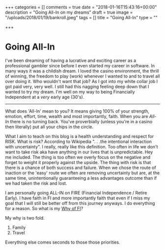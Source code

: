 +++
categories = []
comments = true
date = "2018-01-16T15:43:16+00:00"
description = "Going All-In on my dreams"
draft = true
image = "/uploads/2018/01/19/bankroll.jpeg"
tags = []
title = "Going All-In"
type = ""

+++
# Going All-In

I've been dreaming of having a lucrative and exciting career as a professional gambler since before I even started my career in software. In many ways it was a childish dream. I loved the casino environment, the thrill of winning, the freedom to play (work) whenever I wanted to and to travel all over doing it. Who wouldn't want that job? As I got into my white collar job I got paid very, very well. I still had this nagging feeling deep down that I wanted to try my dream. I'm well on my way to being Financially Independent at a _very_ early age (30's).

---

What does 'All-In' mean to you? It means giving 100% of your strength, emotion, effort, time,  wealth and most importantly, faith. When you are _All-In_ there is no turning back. You've proverbially (unless you're in a casino then literally) put all your chips in the circle.

What I aim to teach on this blog is a health understanding and respect for RISK. What is risk? According to Wikipedia ". . .the intentional interaction with uncertainty". I really, really like this definition. Too often in life we don't want to take risk aka have anything in our lives that is unpredictable. Hey me included. The thing is too often we overly focus on the negative and forget to weight it properly against the upside. The thing with risk is that there is a chance of both success and failure. When we chose the route of inaction or the 'easy' route we often are removing uncertainty but are, at the same time, unintentionally guaranteeing a less advantages outcome than if we had taken the risk and lost.

I am personally going ALL-IN on FIRE (Financial Independence / Retire Early). I have faith in FI and more importantly faith that even if I miss my goal that I will still be better off from this journey anyways.  I do everything for a reason. So what is my [Why of FI](https://www.choosefi.com/038-the-why-of-fi/ "Why of FI Podcast")?

My why is two fold.

1. Family
2. Travel

Everything else comes seconds to those those priorities.